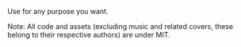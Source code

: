 Use for any purpose you want.

Note: All code and assets (excluding music and related covers, these belong to their respective authors) are under MIT.

